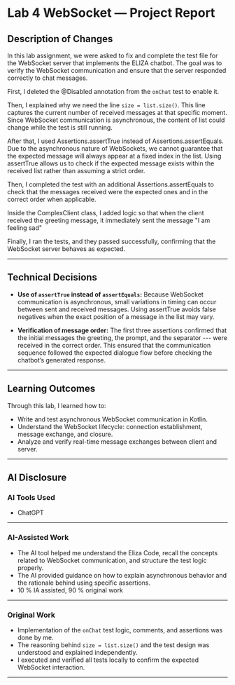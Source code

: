 
# **Lab 4 WebSocket — Project Report**

## **Description of Changes**

In this lab assignment, we were asked to fix and complete the test file for the WebSocket server that implements the ELIZA chatbot. The goal was to verify the WebSocket communication and ensure that the server responded correctly to chat messages.

First, I deleted the @Disabled annotation from the `onChat` test to enable it.

Then, I explained why we need the line `size = list.size()`.
This line captures the current number of received messages at that specific moment. Since WebSocket communication is asynchronous, the content of list could change while the test is still running.

After that, I used Assertions.assertTrue instead of Assertions.assertEquals.
Due to the asynchronous nature of WebSockets, we cannot guarantee that the expected message will always appear at a fixed index in the list. Using assertTrue allows us to check if the expected message exists within the received list rather than assuming a strict order.

Then, I completed the test with an additional Assertions.assertEquals to check that the messages received were the expected ones and in the correct order when applicable.

Inside the ComplexClient class, I added logic so that when the client received the greeting message, it immediately sent the message "I am feeling sad" 

Finally, I ran the tests, and they passed successfully, confirming that the WebSocket server behaves as expected.

---

## **Technical Decisions**

* **Use of `assertTrue` instead of `assertEquals`:**
  Because WebSocket communication is asynchronous, small variations in timing can occur between sent and received messages. Using assertTrue avoids false negatives when the exact position of a message in the list may vary.

* **Verification of message order:**
  The first three assertions confirmed that the initial messages  the greeting, the prompt, and the separator ---  were received in the correct order. This ensured that the communication sequence followed the expected dialogue flow before checking the chatbot’s generated response.

---

## **Learning Outcomes**

Through this lab, I learned how to:

* Write and test asynchronous WebSocket communication in Kotlin.
* Understand the WebSocket lifecycle: connection establishment, message exchange, and closure.
* Analyze and verify real-time message exchanges between client and server.

---

## **AI Disclosure**

### **AI Tools Used**

* ChatGPT

---

### **AI-Assisted Work**

* The AI tool helped me understand the Eliza Code, recall the concepts related to WebSocket communication, and structure the test logic properly.
* The AI provided guidance on how to explain asynchronous behavior and the rationale behind using specific assertions.
* 10 % IA assisted, 90 % original work

---
### **Original Work**

* Implementation of the `onChat` test logic, comments, and assertions was done by me.
* The reasoning behind `size = list.size()` and the test design was understood and explained independently.
* I executed and verified all tests locally to confirm the expected WebSocket interaction.

---

